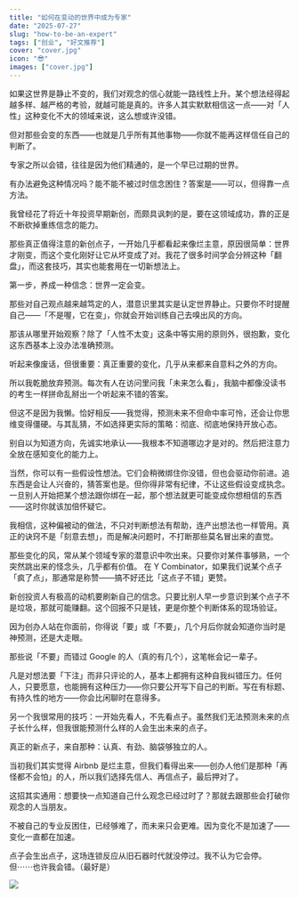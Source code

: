 ```yaml
---
title: "如何在变动的世界中成为专家"
date: "2025-07-27"
slug: "how-to-be-an-expert"
tags: ["创业", "好文推荐"]
cover: "cover.jpg"
icon: "😎"
images: ["cover.jpg"]
---
```

如果这世界是静止不变的，我们对观念的信心就能一路线性上升。某个想法经得起越多样、越严格的考验，就越可能是真的。许多人其实默默相信这一点——对「人性」这种变化不大的领域来说，这么想或许没错。



但对那些会变的东西——也就是几乎所有其他事物——你就不能再这样信任自己的判断了。



专家之所以会错，往往是因为他们精通的，是一个早已过期的世界。



有办法避免这种情况吗？能不能不被过时信念困住？答案是——可以，但得靠一点方法。



我曾经花了将近十年投资早期新创，而颇具讽刺的是，要在这领域成功，靠的正是不断砍掉重练信念的能力。



那些真正值得注意的新创点子，一开始几乎都看起来像烂主意，原因很简单：世界才刚变，而这个变化刚好让它从坏变成了对。我花了很多时间学会分辨这种「翻盘」，而这套技巧，其实也能套用在一切新想法上。



第一步，养成一种信念：世界一定会变。



那些对自己观点越来越笃定的人，潜意识里其实是认定世界静止。只要你不时提醒自己——「不是喔，它在变」，你就会开始训练自己去嗅出风的方向。



那该从哪里开始观察？除了「人性不太变」这条中等实用的原则外，很抱歉，变化这东西基本上没办法准确预测。



听起来像废话，但很重要：真正重要的变化，几乎从来都来自意料之外的方向。



所以我乾脆放弃预测。每次有人在访问里问我「未来怎么看」，我脑中都像没读书的考生一样拼命乱掰出一个听起来不错的答案。



但这不是因为我懒。恰好相反——我觉得，预测未来不但命中率可怜，还会让你思维变得僵硬。与其乱猜，不如选择更实际的策略：彻底、彻底地保持开放心态。



别自以为知道方向，先诚实地承认——我根本不知道哪边才是对的。然后把注意力全放在感知变化的能力上。



当然，你可以有一些假设性想法。它们会稍微绑住你没错，但也会驱动你前进。追东西是会让人兴奋的，猜答案也是。但你得非常有纪律，不让这些假设变成执念。
一旦别人开始把某个想法跟你绑在一起，那个想法就更可能变成你想相信的东西——这时你就该加倍怀疑它。



我相信，这种偏被动的做法，不只对判断想法有帮助，连产出想法也一样管用。真正的诀窍不是「刻意去想」，而是解决问题时，不打断那些莫名冒出来的直觉。



那些变化的风，常从某个领域专家的潜意识中吹出来。只要你对某件事够熟，一个突然跳出来的怪念头，几乎都有价值。
在 Y Combinator，如果我们说某个点子「疯了点」，那通常是称赞——搞不好还比「这点子不错」更赞。



新创投资人有极高的动机要刷新自己的信念。只要比别人早一步意识到某个点子不是垃圾，那就可能赚翻。这个回报不只是钱，更是你整个判断体系的现场验证。



因为创办人站在你面前，你得说「要」或「不要」，几个月后你就会知道你当时是神预测，还是大走眼。



那些说「不要」而错过 Google 的人（真的有几个），这笔帐会记一辈子。



凡是对想法要「下注」而非只评论的人，基本上都拥有这种自我纠错压力。任何人，只要愿意，也能拥有这种压力——你只要公开写下自己的判断。写在有标题、有持久性的地方——你会比闲聊时在意得多。



另一个我很常用的技巧：一开始先看人，不先看点子。虽然我们无法预测未来的点子长什么样，但我很能预测什么样的人会生出未来的点子。



真正的新点子，来自那种：认真、有劲、脑袋够独立的人。



当初我们其实觉得 Airbnb 是烂主意，但我们看得出来——创办人他们是那种「再怪都不会怕」的人，所以我们选择先信人、再信点子，最后押对了。



这招其实通用：想要快一点知道自己什么观念已经过时了？那就去跟那些会打破你观念的人当朋友。



不被自己的专业反困住，已经够难了，而未来只会更难。因为变化不是加速了——变化一直都在加速。



点子会生出点子，这场连锁反应从旧石器时代就没停过。我不认为它会停。
但⋯⋯也许我会错。（最好是）




![](https://prod-files-secure.s3.us-west-2.amazonaws.com/112d0858-5090-4d34-a606-b75eb8d65fd2/46476355-9cf3-4e99-9b7a-3531bc426380/1000202064.png?X-Amz-Algorithm=AWS4-HMAC-SHA256&X-Amz-Content-Sha256=UNSIGNED-PAYLOAD&X-Amz-Credential=ASIAZI2LB466YE7JTMXM%2F20250830%2Fus-west-2%2Fs3%2Faws4_request&X-Amz-Date=20250830T203019Z&X-Amz-Expires=3600&X-Amz-Security-Token=IQoJb3JpZ2luX2VjEIX%2F%2F%2F%2F%2F%2F%2F%2F%2F%2FwEaCXVzLXdlc3QtMiJHMEUCIQDz5wH%2FxRlj1TfZ6v5kufjT5JL5spDpRHlbGcMEvjnxMQIgXssS2FxLCnYz5MPHhvO7%2F0vudXZxOWJxT%2FOeiv%2FFnhoqiAQI3f%2F%2F%2F%2F%2F%2F%2F%2F%2F%2FARAAGgw2Mzc0MjMxODM4MDUiDO2AvTlQ8OfiwRQicircA9PJwEaT5gB7%2B3qU3lXrL%2B1wC5Kx0Y380hQ5pX7uLlun6BNUYwbzMULK9Cbe%2Fq8Zdo9FNL5fHQbD8AuPO9B5AFyLDiYZl4pT1mfHss%2Fi3aj35U4G0nepdYB2a%2Fi1AB9JjxVHButUzfc99dGA4I%2BSLfNVufOM06m8uH7CBMVbYIctNHHmLVlTaNADUqmUjJNwRp2KlXcY7jAU8EMUSFmzAvxw0QpwhueOLgCac19jKBGYphUcpRexdvld%2B%2BJMHXgJMjZVdTnOZMv0%2FjFsOZNM9cxT54Z6blh%2BxQt%2B8yldodMEn5xKbjoW13fca3Mpr6fEAmVOenIKTyGNFi3vfJWyu0WsasyAZ%2FqJnV%2BaeqjqJFd9l9TU21EHBjyTUHRkiDhu8fJCRy6otPf0Ciu0Lch7UWvJ4j5A%2B7VphT8lxxhFO13Mb%2BGPQoHtklyLpDqK%2FHlN4RUKCF67%2FEGGZjsbk3sASq00wArc1In1VggqFI3fpBWW2asOMpxMXO30rFXM0S8Q3RXwhN5D49nIPq7KvawV5kxzf6qc2spHFHQ8v0dRzn6tIEk207VLgNfSnGDaT7Xp9P%2FtVM3vlsGVi9Ka83O3H8aO6iXnBhlHQ9jkNrRxNk9%2BgX%2BJz%2FCg%2FsnIU6eoMNS6zcUGOqUBME51Ewd2ykp3kZNQHoXRMor29bbvKRRpqRyDJfAi8nVkenTmocr5QYcRpxRtVCCzlGYCdKTRbuwVeeDgGOspjN7MIf7HoI66P59Umn3fm5DQiaLjlomzVR6pdUfaKIMLbn5V759aTlI8tN8J58MBFqyq4S7qWDS%2FOCEOSeAmN9C%2BgiP94xnMXdNYjCawZmRAAEeiQTTasW8%2B04pzYyFLZhwHjwbg&X-Amz-Signature=a98a26c9d4b00e422f518e19264db24e913eac426ef7855661ec3269fd09c0b3&X-Amz-SignedHeaders=host&x-amz-checksum-mode=ENABLED&x-id=GetObject)

